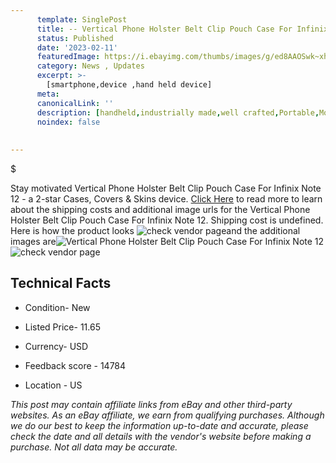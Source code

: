 ```yaml
---
      template: SinglePost
      title: -- Vertical Phone Holster Belt Clip Pouch Case For Infinix Note 12
      status: Published
      date: '2023-02-11'
      featuredImage: https://i.ebayimg.com/thumbs/images/g/ed8AAOSwk~xhLFXw/s-l225.jpg
      category: News , Updates
      excerpt: >-
        [smartphone,device ,hand held device]
      meta:
      canonicalLink: ''
      description: [handheld,industrially made,well crafted,Portable,Mobile,Compact,Convenient,Lightweight,Maneuverable,Man-portable,Miniature,Carriable,Hand-held,Light,Holdable,Transportable,Mobile device,Pocket-sized,On-the-go,Wireless,Cordless,Compact size,Convenient size, smartphone,device ,hand held device]
      noindex: false
      
        
---
```

$

Stay motivated Vertical Phone Holster Belt Clip Pouch Case For Infinix Note 12 - a 2-star Cases, Covers & Skins device. [Click Here](https://www.ebay.com/itm/334432476951?hash=item4dddba9f17%3Ag%3Aed8AAOSwk%7ExhLFXw&mkevt=1&mkcid=1&mkrid=711-53200-19255-0&campid=%253CePNCampaignId%253E&customid=%253CreferenceId%253E&toolid=10049) to read more to learn about the shipping costs and additional image urls for the Vertical Phone Holster Belt Clip Pouch Case For Infinix Note 12. Shipping cost is undefined. Here is how the product looks ![check vendor page](https://i.ebayimg.com/thumbs/images/g/ed8AAOSwk~xhLFXw/s-l225.jpg)and the additional images are![Vertical Phone Holster Belt Clip Pouch Case For Infinix Note 12](https://i.ebayimg.com/images/g/ed8AAOSwk~xhLFXw/s-l1200.jpg)![check vendor page](https://origin-galleryplus.ebayimg.com/ws/web/334432476951_2_0_1/225x225.jpg,https://origin-galleryplus.ebayimg.com/ws/web/334432476951_3_0_1/225x225.jpg,https://origin-galleryplus.ebayimg.com/ws/web/334432476951_4_0_1/225x225.jpg,https://origin-galleryplus.ebayimg.com/ws/web/334432476951_5_0_1/225x225.jpg,https://origin-galleryplus.ebayimg.com/ws/web/334432476951_6_0_1/225x225.jpg)



 ## Technical Facts 



     
      

 - Condition- New 


      

 - Listed Price- 11.65 


      

 - Currency- USD 


      

 - Feedback score - 14784 


      

 - Location - US 


      
      

 *_This post may contain affiliate links from eBay and other third-party websites. As an eBay affiliate, we earn from qualifying purchases. Although we do our best to keep the information up-to-date and accurate, please check the date and all details with the vendor's website before making a purchase. Not all data may be accurate._*






